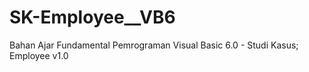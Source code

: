# SK-Employee__VB6
Bahan Ajar Fundamental Pemrograman Visual Basic 6.0 - Studi Kasus; Employee v1.0
